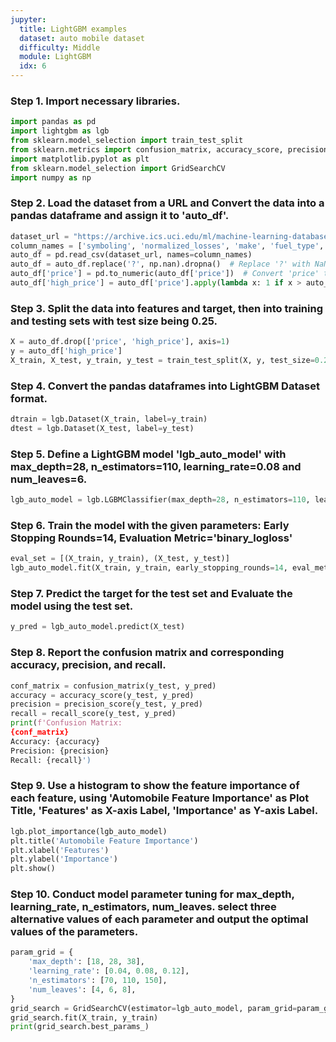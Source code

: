 ```yaml
---
jupyter:
  title: LightGBM examples
  dataset: auto mobile dataset
  difficulty: Middle
  module: LightGBM
  idx: 6
---
```


### Step 1. Import necessary libraries.
```python
import pandas as pd
import lightgbm as lgb
from sklearn.model_selection import train_test_split
from sklearn.metrics import confusion_matrix, accuracy_score, precision_score, recall_score
import matplotlib.pyplot as plt
from sklearn.model_selection import GridSearchCV
import numpy as np
```

### Step 2. Load the dataset from a URL and Convert the data into a pandas dataframe and assign it to 'auto_df'.
```python
dataset_url = "https://archive.ics.uci.edu/ml/machine-learning-databases/autos/imports-85.data"
column_names = ['symboling', 'normalized_losses', 'make', 'fuel_type', 'aspiration', 'num_doors', 'body_style', 'drive_wheels', 'engine_location', 'wheel_base', 'length', 'width', 'height', 'curb_weight', 'engine_type', 'num_cylinders', 'engine_size', 'fuel_system', 'bore', 'stroke', 'compression_ratio', 'horsepower', 'peak_rpm', 'city_mpg', 'highway_mpg', 'price']
auto_df = pd.read_csv(dataset_url, names=column_names)
auto_df = auto_df.replace('?', np.nan).dropna()  # Replace '?' with NaN and drop rows with NaN values
auto_df['price'] = pd.to_numeric(auto_df['price'])  # Convert 'price' to numeric
auto_df['high_price'] = auto_df['price'].apply(lambda x: 1 if x > auto_df['price'].median() else 0)  # Create a binary target variable
```

### Step 3. Split the data into features and target, then into training and testing sets with test size being 0.25.
```python
X = auto_df.drop(['price', 'high_price'], axis=1)
y = auto_df['high_price']
X_train, X_test, y_train, y_test = train_test_split(X, y, test_size=0.25, random_state=42)
```

### Step 4. Convert the pandas dataframes into LightGBM Dataset format.
```python
dtrain = lgb.Dataset(X_train, label=y_train)
dtest = lgb.Dataset(X_test, label=y_test)
```

### Step 5. Define a LightGBM model 'lgb_auto_model' with max_depth=28, n_estimators=110, learning_rate=0.08 and num_leaves=6.
```python
lgb_auto_model = lgb.LGBMClassifier(max_depth=28, n_estimators=110, learning_rate=0.08, num_leaves=6)
```

### Step 6. Train the model with the given parameters: Early Stopping Rounds=14, Evaluation Metric='binary_logloss'
```python
eval_set = [(X_train, y_train), (X_test, y_test)]
lgb_auto_model.fit(X_train, y_train, early_stopping_rounds=14, eval_metric='binary_logloss', eval_set=eval_set, verbose=True)
```

### Step 7. Predict the target for the test set and Evaluate the model using the test set.
```python
y_pred = lgb_auto_model.predict(X_test)
```

### Step 8. Report the confusion matrix and corresponding accuracy, precision, and recall.
```python
conf_matrix = confusion_matrix(y_test, y_pred)
accuracy = accuracy_score(y_test, y_pred)
precision = precision_score(y_test, y_pred)
recall = recall_score(y_test, y_pred)
print(f'Confusion Matrix:
{conf_matrix}
Accuracy: {accuracy}
Precision: {precision}
Recall: {recall}')
```

### Step 9. Use a histogram to show the feature importance of each feature, using 'Automobile Feature Importance' as Plot Title, 'Features' as X-axis Label, 'Importance' as Y-axis Label.
```python
lgb.plot_importance(lgb_auto_model)
plt.title('Automobile Feature Importance')
plt.xlabel('Features')
plt.ylabel('Importance')
plt.show()
```

### Step 10. Conduct model parameter tuning for max_depth, learning_rate, n_estimators, num_leaves. select three alternative values of each parameter and output the optimal values of the parameters.
```python
param_grid = {
    'max_depth': [18, 28, 38],
    'learning_rate': [0.04, 0.08, 0.12],
    'n_estimators': [70, 110, 150],
    'num_leaves': [4, 6, 8],
}
grid_search = GridSearchCV(estimator=lgb_auto_model, param_grid=param_grid, scoring='accuracy', cv=3, verbose=1)
grid_search.fit(X_train, y_train)
print(grid_search.best_params_)
```
